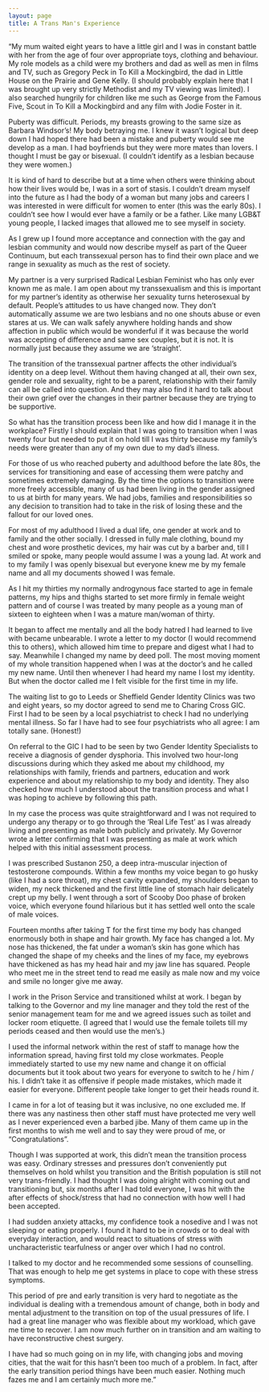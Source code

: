 ```yaml
---
layout: page
title: A Trans Man's Experience
---
```

“My mum waited eight years to have a little girl and I was in constant battle with her from the age of four over appropriate toys, clothing and behaviour. My role models as a child were my brothers and dad as well as men in films and TV, such as Gregory Peck in To Kill a Mockingbird, the dad in Little House on the Prairie and Gene Kelly. (I should probably explain here that I was brought up very strictly Methodist and my TV viewing was limited). I also searched hungrily for children like me such as George from the Famous Five, Scout in To Kill a Mockingbird and any film with Jodie Foster in it.

Puberty was difficult. Periods, my breasts growing to the same size as Barbara Windsor’s! My body betraying me. I knew it wasn’t logical but deep down I had hoped there had been a mistake and puberty would see me develop as a man. I had boyfriends but they were more mates than lovers. I thought I must be gay or bisexual. (I couldn’t identify as a lesbian because they were women.)

 It is kind of hard to describe but at a time when others were thinking about how their lives would be, I was in a sort of stasis. I couldn’t dream myself into the future as I had the body of a woman but many jobs and careers I was interested in were difficult for women to enter (this was the early 80s). I couldn’t see how I would ever have a family or be a father. Like many LGB&T young people, I lacked images that allowed me to see myself in society.

As I grew up I found more acceptance and connection with the gay and lesbian community and would now describe myself as part of the Queer Continuum, but each transsexual person has to find their own place and we range in sexuality as much as the rest of society.

My partner is a very surprised Radical Lesbian Feminist who has only ever known me as male. I am open about my transsexualism and this is important for my partner’s identity as otherwise her sexuality turns heterosexual by default. People’s attitudes to us have changed now. They don’t automatically assume we are two lesbians and no one shouts abuse or even stares at us. We can walk safely anywhere holding hands and show affection in public which would be wonderful if it was because the world was accepting of difference and same sex couples, but it is not. It is normally just because they assume we are ‘straight’.

The transition of the transsexual partner affects the other individual’s identity on a deep level. Without them having changed at all, their own sex, gender role and sexuality, right to be a parent, relationship with their family can all be called into question. And they may also find it hard to talk about their own grief over the changes in their partner because they are trying to be supportive.

So what has the transition process been like and how did I manage it in the workplace? Firstly I should explain that I was going to transition when I was twenty four but needed to put it on hold till I was thirty because my family’s needs were greater than any of my own due to my dad’s illness.

For those of us who reached puberty and adulthood before the late 80s, the services for transitioning and ease of accessing them were patchy and sometimes extremely damaging. By the time the options to transition were more freely accessible, many of us had been living in the gender assigned to us at birth for many years. We had jobs, families and responsibilities so any decision to transition had to take in the risk of losing these and the fallout for our loved ones. 

For most of my adulthood I lived a dual life, one gender at work and to family and the other socially. I dressed in fully male clothing, bound my chest and wore prosthetic devices, my hair was cut by a barber and, till I smiled or spoke, many people would assume I was a young lad. At work and to my family I was openly bisexual but everyone knew me by my female name and all my documents showed I was female.

As I hit my thirties my normally androgynous face started to age in female patterns, my hips and thighs started to set more firmly in female weight pattern and of course I was treated by many people as a young man of sixteen to eighteen when I was a mature man/woman of thirty.

It began to affect me mentally and all the body hatred I had learned to live with became unbearable. I wrote a letter to my doctor (I would recommend this to others), which allowed him time to prepare and digest what I had to say. Meanwhile I changed my name by deed poll. The most moving moment of my whole transition happened when I was at the doctor’s and he called my new name. Until then whenever I had heard my name I lost my identity. But when the doctor called me I felt visible for the first time in my life.

The waiting list to go to Leeds or Sheffield Gender Identity Clinics was two and eight years, so my doctor agreed to send me to Charing Cross GIC. First I had to be seen by a local psychiatrist to check I had no underlying mental illness. So far I have had to see four psychiatrists who all agree: I am totally sane. (Honest!)

On referral to the GIC I had to be seen by two Gender Identity Specialists to receive a diagnosis of gender dysphoria. This involved two hour-long discussions during which they asked me about my childhood, my relationships with family, friends and partners, education and work experience and about my relationship to my body and identity. They also checked how much I understood about the transition process and what I was hoping to achieve by following this path.

In my case the process was quite straightforward and I was not required to undergo any therapy or to go through the ‘Real Life Test’ as I was already living and presenting as male both publicly and privately. My Governor wrote a letter confirming that I was presenting as male at work which helped with this initial assessment process.

I was prescribed Sustanon 250, a deep intra-muscular injection of testosterone compounds. Within a few months my voice began to go husky (like I had a sore throat), my chest cavity expanded, my shoulders began to widen, my neck thickened and the first little line of stomach hair delicately crept up my belly. I went through a sort of Scooby Doo phase of broken voice, which everyone found hilarious but it has settled well onto the scale of male voices.

Fourteen months after taking T for the first time my body has changed enormously both in shape and hair growth. My face has changed a lot. My nose has thickened, the fat under a woman’s skin has gone which has changed the shape of my cheeks and the lines of my face, my eyebrows have thickened as has my head hair and my jaw line has squared. People who meet me in the street tend to read me easily as male now and my voice and smile no longer give me away.

I work in the Prison Service and transitioned whilst at work. I began by talking to the Governor and my line manager and they told the rest of the senior management team for me and we agreed issues such as toilet and locker room etiquette. (I agreed that I would use the female toilets till my periods ceased and then would use the men’s.)

I used the informal network within the rest of staff to manage how the information spread, having first told my close workmates. People immediately started to use my new name and change it on official documents but it took about two years for everyone to switch to he / him / his. I didn’t take it as offensive if people made mistakes, which made it easier for everyone. Different people take longer to get their heads round it.

I came in for a lot of teasing but it was inclusive, no one excluded me. If there was any nastiness then other staff must have protected me very well as I never experienced even a barbed jibe. Many of them came up in the first months to wish me well and to say they were proud of me, or “Congratulations”.

Though I was supported at work, this didn’t mean the transition process was easy. Ordinary stresses and pressures don’t conveniently put themselves on hold whilst you transition and the British population is still not very trans-friendly. I had thought I was doing alright with coming out and transitioning but, six months after I had told everyone, I was hit with the after effects of shock/stress that had no connection with how well I had been accepted.

I had sudden anxiety attacks, my confidence took a nosedive and I was not sleeping or eating properly. I found it hard to be in crowds or to deal with everyday interaction, and would react to situations of stress with uncharacteristic tearfulness or anger over which I had no control.

I talked to my doctor and he recommended some sessions of counselling. That was enough to help me get systems in place to cope with these stress symptoms.

This period of pre and early transition is very hard to negotiate as the individual is dealing with a tremendous amount of change, both in body and mental adjustment to the transition on top of the usual pressures of life. I had a great line manager who was flexible about my workload, which gave me time to recover. I am now much further on in transition and am waiting to have reconstructive chest surgery.

I have had so much going on in my life, with changing jobs and moving cities, that the wait for this hasn’t been too much of a problem. In fact, after the early transition period things have been much easier. Nothing much fazes me and I am certainly much more me.”